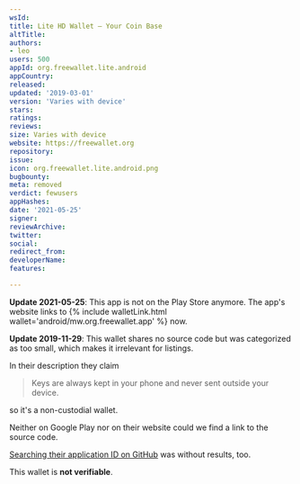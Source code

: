 ```yaml
---
wsId: 
title: Lite HD Wallet – Your Coin Base
altTitle: 
authors:
- leo
users: 500
appId: org.freewallet.lite.android
appCountry: 
released: 
updated: '2019-03-01'
version: 'Varies with device'
stars: 
ratings: 
reviews: 
size: Varies with device
website: https://freewallet.org
repository: 
issue: 
icon: org.freewallet.lite.android.png
bugbounty: 
meta: removed
verdict: fewusers
appHashes: 
date: '2021-05-25'
signer: 
reviewArchive: 
twitter: 
social: 
redirect_from: 
developerName: 
features: 

---
```


**Update 2021-05-25**: This app is not on the Play Store anymore. The app's
website links to {% include walletLink.html wallet='android/mw.org.freewallet.app' %} now.

**Update 2019-11-29**: This wallet shares no source code but was categorized as
too small, which makes it irrelevant for listings.

In their description they claim

> Keys are always kept in your phone and never sent outside your device.

so it's a non-custodial wallet.

Neither on Google Play nor on their website could we find a link to the source
code.

[Searching their application ID on GitHub](https://github.com/search?q="org.freewallet.lite.android")
was without results, too.

This wallet is **not verifiable**.
